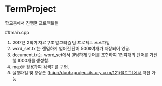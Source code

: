 # TermProject
학교등에서 진행한 프로젝트들

##main.cpp
1. 2017년 2학기 자료구조 알고리즘 텀 프로젝트 소스파일
2. word_set.txt는 랜덤하게 얻어진 단어 5000여개가 저장되어 있음.
3. document.txt는 word_set에서 랜덤하게 단어를 조합하여 1천여개의 단어를 가진 행 1000개를 생성함.
4. map을 활용하여 검색기를 구현.
5. 실행파일 및 영상은 [http://doohaproject.tistory.com/12](블로그)에서 확인 가능
